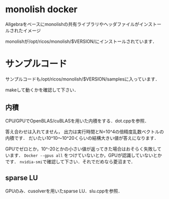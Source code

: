 # monolish docker
Allgebraをベースにmonolishの共有ライブラリやヘッダファイルがインストールされたイメージ

monolishが/opt/ricos/monolish/$VERSION/にインストールされています．

# サンプルコード
サンプルコードも/opt/ricos/monolish/$VERSION/samplesに入っています．

makeして動くかを確認して下さい．

## 内積
CPU/GPUでOpenBLAS/cuBLASを用いた内積をする．dot.cppを参照．

答え合わせは入れてません，
出力は実行時間とN=10^4の倍精度乱数ベクトルの内積です．
だいたい10^10～10^20くらいの結構大きい値が答えになります．

GPUでゼロとか，10^-20とかの小さい値が返ってきた場合はおそらく失敗しています．
`Docker --gpus all` をつけていないとか，GPUが認識していないとかです．
`nvidia-smi`で確認して下さい．それでだめなら菱沼まで．


## sparse LU
GPUのみ．cusolverを用いたsparse LU．slu.cppを参照．
